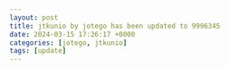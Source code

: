 ```yaml
---
layout: post
title: jtkunio by jotego has been updated to 9996345
date: 2024-03-15 17:26:17 +0000
categories: [jotego, jtkunio]
tags: [update]
---
```



